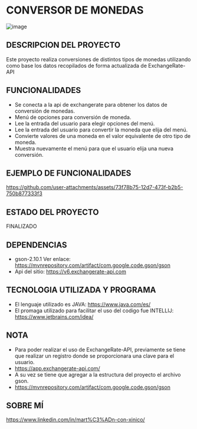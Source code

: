 # **CONVERSOR DE MONEDAS**
![image](https://github.com/user-attachments/assets/d709c428-c24f-4709-92b9-0017974ad578)
## DESCRIPCION DEL PROYECTO
Este proyecto realiza conversiones de distintos tipos de monedas utilizando como base los datos recopilados de forma actualizada de ExchangeRate-API
## FUNCIONALIDADES
+ Se conecta a la api de exchangerate para obtener los datos de conversión de monedas.
+ Menú de opciones para conversión de moneda.
+ Lee la entrada del usuario para elegir opciones del menú.
+ Lee la entrada del usuario para convertir la moneda que elija del menú.
+ Convierte valores de una moneda en el valor equivalente de otro tipo de moneda.
+ Muestra nuevamente el menú para que el usuario elija una nueva conversión.
## EJEMPLO DE FUNCIONALIDADES
https://github.com/user-attachments/assets/73f78b75-12d7-473f-b2b5-750b877333f3
## ESTADO DEL PROYECTO
FINALIZADO
## DEPENDENCIAS
+ gson-2.10.1 Ver enlace: https://mvnrepository.com/artifact/com.google.code.gson/gson
+ Api del sitio: https://v6.exchangerate-api.com
## TECNOLOGIA UTILIZADA Y PROGRAMA 
+ El lenguaje utilizado es JAVA: https://www.java.com/es/
+ El promaga utilizado para facilitar el uso del codigo fue INTELLIJ: https://www.jetbrains.com/idea/
## NOTA
+ Para poder realizar el uso de ExchangeRate-API, previamente se tiene que realizar un registro donde se proporcionara una clave para el usuario.
+ https://app.exchangerate-api.com/
+ A su vez se tiene que agregar a la estructura del proyecto el archivo gson.
+ https://mvnrepository.com/artifact/com.google.code.gson/gson

## SOBRE MÍ
https://www.linkedin.com/in/mart%C3%ADn-con-xinico/
